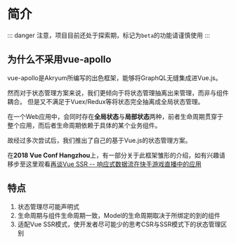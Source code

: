 # 简介

::: danger
注意，项目目前还处于探索期，标记为`beta`的功能请谨慎使用
:::


## 为什么不采用vue-apollo
vue-apollo是Akryum所编写的出色框架，能够将GraphQL无缝集成进Vue.js。

然而对于状态管理方案来说，我们更倾向于将状态管理抽离出来管理，而非与组件耦合。
但是又不满足于Vuex/Redux等将状态完全抽离成全局状态管理。

在一个Web应用中，会同时存在**全局状态**与**局部状态**两种，前者生命周期贯穿于整个应用，而后者生命周期依赖于具体的某个业务组件。

故经过多次尝试后，我们推出了自己的基于Vue.js的状态管理方案。

在**2018 Vue Conf Hangzhou**上，有一部分关于此框架雏形的介绍，如有兴趣请移步至这里观看[再谈Vue SSR -- 响应式数据流在快手游戏直播中的应用](https://www.bilibili.com/video/av37909507/)

## 特点
1. 状态管理尽可能声明式
2. 生命周期与组件生命周期一致，Model的生命周期取决于所绑定的到的组件
3. 适配Vue SSR模式，使开发者尽可能少的思考CSR与SSR模式下的状态管理区别